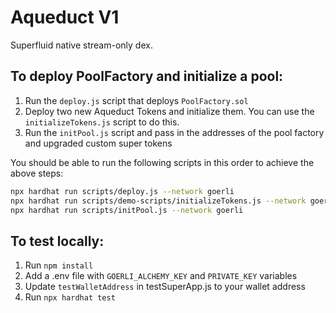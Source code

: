 # Aqueduct V1

Superfluid native stream-only dex.

## To deploy PoolFactory and initialize a pool:

1. Run the `deploy.js` script that deploys `PoolFactory.sol`
2. Deploy two new Aqueduct Tokens and initialize them. You can use the `initializeTokens.js` script to do this.
3. Run the `initPool.js` script and pass in the addresses of the pool factory and upgraded custom super tokens

You should be able to run the following scripts in this order to achieve the above steps:

```bash
npx hardhat run scripts/deploy.js --network goerli
npx hardhat run scripts/demo-scripts/initializeTokens.js --network goerli
npx hardhat run scripts/initPool.js --network goerli
```

## To test locally:

1. Run `npm install`
1. Add a .env file with `GOERLI_ALCHEMY_KEY` and `PRIVATE_KEY` variables
1. Update `testWalletAddress` in testSuperApp.js to your wallet address
1. Run `npx hardhat test`

